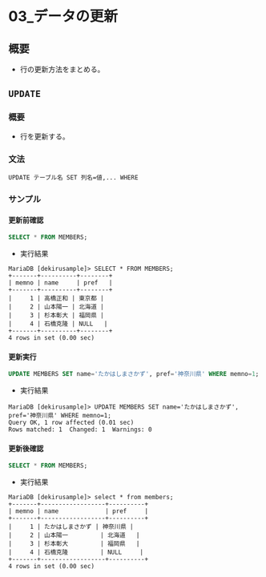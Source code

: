 03\_データの更新
===

## 概要

- 行の更新方法をまとめる。

## `UPDATE`

### 概要

- 行を更新する。

### 文法

`UPDATE テーブル名 SET 列名=値,... WHERE`

### サンプル

#### 更新前確認

```SQL
SELECT * FROM MEMBERS;
```

- 実行結果

```
MariaDB [dekirusample]> SELECT * FROM MEMBERS;
+-------+----------+--------+
| memno | name     | pref   |
+-------+----------+--------+
|     1 | 高橋正和 | 東京都 |
|     2 | 山本陽一 | 北海道 |
|     3 | 杉本彰大 | 福岡県 |
|     4 | 石橋克隆 | NULL   |
+-------+----------+--------+
4 rows in set (0.00 sec)
```

#### 更新実行

```SQL
UPDATE MEMBERS SET name='たかはしまさかず', pref='神奈川県' WHERE memno=1;
```

- 実行結果

```
MariaDB [dekirusample]> UPDATE MEMBERS SET name='たかはしまさかず', pref='神奈川県' WHERE memno=1;
Query OK, 1 row affected (0.01 sec)
Rows matched: 1  Changed: 1  Warnings: 0
```

#### 更新後確認

```SQL
SELECT * FROM MEMBERS;
```

- 実行結果

```
MariaDB [dekirusample]> select * from members;
+-------+------------------+----------+
| memno | name             | pref     |
+-------+------------------+----------+
|     1 | たかはしまさかず | 神奈川県 |
|     2 | 山本陽一         | 北海道   |
|     3 | 杉本彰大         | 福岡県   |
|     4 | 石橋克隆         | NULL     |
+-------+------------------+----------+
4 rows in set (0.00 sec)
```
